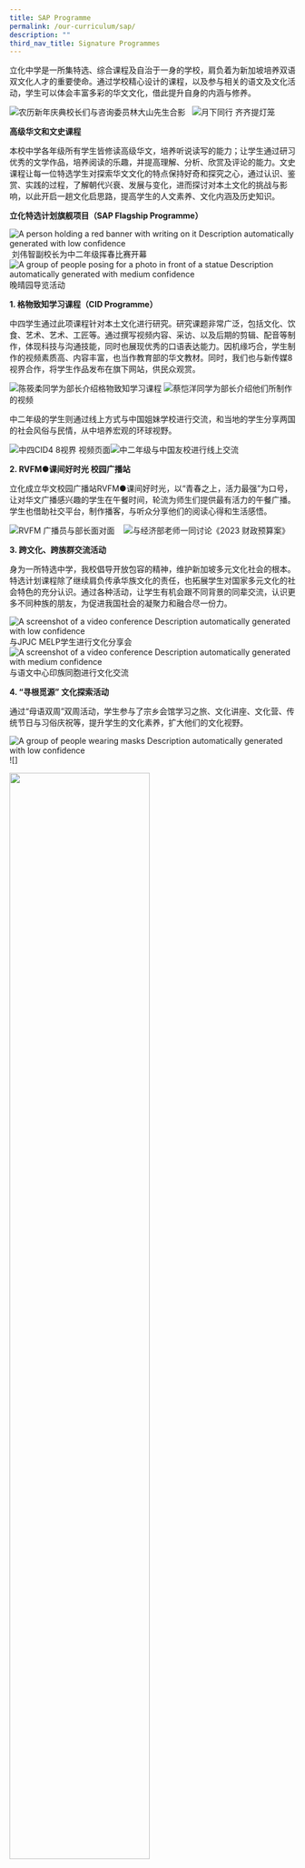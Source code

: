 ```yaml
---
title: SAP Programme
permalink: /our-curriculum/sap/
description: ""
third_nav_title: Signature Programmes
---
```

立化中学是一所集特选、综合课程及自治于一身的学校，肩负着为新加坡培养双语双文化人才的重要使命。通过学校精心设计的课程，以及参与相关的语文及文化活动，学生可以体会丰富多彩的华文文化，借此提升自身的内涵与修养。


![](https://lh4.googleusercontent.com/Gvjk1vxsyPtixubtauqyvM2QPM3KfEHh_JfXvbPNChxjh5awnmI6habCpu0ZVP9WOMDGqKnyUdtONSUF-svDDqx52vITO27By9g29B_CngzpkTp4qL4qTS19mGdQmnr-G_OjkKmGTwh7uByWsgZgdw)农历新年庆典校长们与咨询委员林大山先生合影 &nbsp; ![](https://lh6.googleusercontent.com/DArLnvq0sJYZ7_P9t_JSSrkyxmJmcQljXbevNcOOjA7APTmbM8brV-3Bo95_g_-m3L7K0-nlo7NWNpUf6wGURFOQtCBcbJNOq_gkXBlSRIT7SRVz48tu_BUDHAxiKb31NUQwycJm59vmocCAslo2rg)月下同行 齐齐提灯笼

  

**高级华文和文史课程**

本校中学各年级所有学生皆修读高级华文，培养听说读写的能力；让学生通过研习优秀的文学作品，培养阅读的乐趣，并提高理解、分析、欣赏及评论的能力。文史课程让每一位特选学生对探索华文文化的特点保持好奇和探究之心，通过认识、鉴赏、实践的过程，了解朝代兴衰、发展与变化，进而探讨对本土文化的挑战与影响，以此开启一趟文化启思路，提高学生的人文素养、文化内涵及历史知识。

  

**立化特选计划旗舰项目（SAP Flagship Programme）**

![A person holding a red banner with writing on it
Description automatically generated with low confidence](https://lh4.googleusercontent.com/8_Clxh18Ju9T2QZzS1EuvNzahZlmoNV81cQLmRHrKVfCOuEgFFxWIFDZxLwRiSbjU2T3LLXllgJQz4y1ej4po7Zzzcth4fVuz4uMSK6K3OnWReu4vPOSQxJ4taC6U-x2zikh-TOa6JryOuq-l-IuWA)&nbsp;刘伟智副校长为中二年级挥春比赛开幕 ![A group of people posing for a photo in front of a statue
Description automatically generated with medium confidence](https://lh5.googleusercontent.com/aEesL-AsdMD6BXA30zf87sUs_KeimYxA-r9_vajraRzPT3bbIfncpL6ahPk02-ny__7D1B6fmu3ODU7GG1ukUTj_cN5auFQvjjo3kCMUAXfaYKVaJJbBDqvdE633wgiAXsyq3CH1k1jWTwOHKwqVVw) 晚晴园导览活动

**1\. 格物致知学习课程（CID Programme）**

中四学生通过此项课程针对本土文化进行研究。研究课题非常广泛，包括文化、饮食、艺术、艺术、工匠等。通过撰写视频内容、采访、以及后期的剪辑、配音等制作，体现科技与沟通技能，同时也展现优秀的口语表达能力。因机缘巧合，学生制作的视频素质高、内容丰富，也当作教育部的华文教材。同时，我们也与新传媒8视界合作，将学生作品发布在旗下网站，供民众观赏。

![](https://lh3.googleusercontent.com/gzFSsp17aLfdFSSegyfiSR6eGDOovWCqNhNIzKaDkN2Qq2uajBnrq_Kw5atemecitRufcextgKsRJXj4SarL9_07CIvYxOCHRjF_nEijWI7g8rNLoHTMiZrpGTANpLe2-OtnjwFnThWY7YkMmBr1uA)陈筱柔同学为部长介绍格物致知学习课程  ![](https://lh4.googleusercontent.com/izAJQRqWfhMQSoRpoAUAaNMO1fu-2xdi51QADpHjceY_bCiL47Knnq8QQCZbTk2p6mErVuFkzYsZVdjaPM41llD9l_TaDloAbrtTPVN-SsfPHNY9e3QhI6sxlyjLKysEFsDhiblypNFcCcqgis11_g)蔡恺洋同学为部长介绍他们所制作的视频

  

中二年级的学生则通过线上方式与中国姐妹学校进行交流，和当地的学生分享两国的社会风俗与民情，从中培养宏观的环球视野。

![](https://lh5.googleusercontent.com/yRkoAybUIJrg8YGX96_TrazQnrM20Ez6PWjKxgHnEVkxqgJTIHv-fTN_rkdzOKRo5_oLx7dv8Ix2tvmJPn6wCsBRb-tSFHtnY2rGgIy-agxdeJ1U5HiWR5TLimVhy_cuNYJeupFGFHWQgrnfuekRDA)中四CID4 8视界 视频页面![](https://lh3.googleusercontent.com/tZcZxS2Qgo_OFj--ZsvbeljITQnz2tb-MU0sxSO9EVSZQhC7jdhULRArRnRGV1uvcPhB1rKyPN8ko4D1leV5V9DOwea1967nsUBTZ7kN1O288ZTOEIhhK4bTZQ0OqZXJrDbpZ1w84G7M2X8-Bkpx7A)中二年级与中国友校进行线上交流

**2\. RVFM●课间好时光 校园广播站**

立化成立华文校园广播站RVFM●课间好时光，以“青春之上，活力最强”为口号，让对华文广播感兴趣的学生在午餐时间，轮流为师生们提供最有活力的午餐广播。学生也借助社交平台，制作播客，与听众分享他们的阅读心得和生活感悟。

![](https://lh3.googleusercontent.com/CV4QB2QcIrP-tnq-1vRkwvV9JsXKCRi5pTzpc7jVG7Fy2aBHF6D_N8fOz3dP3weMzHie7nKI4zUqFWS69UpWGrzpQdei-F6r8NIzgpkUdpkSCS6rDSaY2fT-pDp8wri07WqO6_gS89Svkg-YzmO8xQ)RVFM 广播员与部长面对面&nbsp; &nbsp; ![](https://lh4.googleusercontent.com/dhvpw5b3vUM6ZACubcrZHcKpaFIJEkdcKiyvTJA9o6-5MOn4y1o-YpHn3T3JCokUSC6aZltf47UW3gaEyuKO46tlL--LRX7DSoIdfItGipJ4V43PWdgjpFBx3Ha6ZrGrUadQnSORoj_lKBUvsYeDvA)与经济部老师一同讨论《2023 财政预算案》
  

**3\. 跨文化、跨族群交流活动**

身为一所特选中学，我校倡导开放包容的精神，维护新加坡多元文化社会的根本。特选计划课程除了继续肩负传承华族文化的责任，也拓展学生对国家多元文化的社会特色的充分认识。通过各种活动，让学生有机会跟不同背景的同辈交流，认识更多不同种族的朋友，为促进我国社会的凝聚力和融合尽一份力。

![A screenshot of a video conference
Description automatically generated with low confidence](https://lh4.googleusercontent.com/ViBVbjGzsfmtrcOHu8Siwi5m1Qxp9aZg9yB-iE7jPOlPjrxqkyOQpq3Dc0IkExt1C44yvpddthJCEWsMjP0ksmkqA9twa3WHOlDM36rDUsHIGHW1p20G4HtodOLFUnOlzvKZyTONgLwMyIEcO8FUuQ)与JPJC MELP学生进行文化分享会 &nbsp; &nbsp; ![A screenshot of a video conference
Description automatically generated with medium confidence](https://lh6.googleusercontent.com/csCccyCps41IwM7VbyQGLc2rNqGyTefXT_iCS50dpM2VYw-LAhfJrjuXnJ44XG8_pISkwrAvnIhYNt1_c7tJ0Q9u29wZiHOfx_dp18njrDN91jc1Jc1jRvv2c_7VDWtlm8Q5S-ZIyZEQJ_BB4Gy6rg)与语文中心印族同胞进行文化交流


**4\. “寻根觅源” 文化探索活动**

通过“母语双周”双周活动，学生参与了宗乡会馆学习之旅、文化讲座、文化营、传统节日与习俗庆祝等，提升学生的文化素养，扩大他们的文化视野。

![A group of people wearing masks
Description automatically generated with low confidence](https://lh6.googleusercontent.com/oLD05CqOdvMgGnn3D2TxcRc8M0Fghp0uZv5n2jRNPQjY2TmtPNJQgKJA4ZZvDoUxqqCMPVArCd2TqeTxSilm2Cjm4tueqogHc1wOEy03fNGrRWjTmwh9BDdbpX2mtpLBnbitlUAvDyu1f3f0zMGixQ)![]

<img src="https://www.rivervalleyhigh.moe.edu.sg/images/2023/Curriculum/2023-sap13.jpeg" align="left" style="width:70%">
<br clear="left">
学生制作《西游记》棒偶
<br clear="left"><br>

<img src="https://www.rivervalleyhigh.moe.edu.sg/images/2023/Curriculum/2023-sap14.jpeg" align="left" style="width:70%">
<br clear="left">
难忘的晚晴园学习之旅
<br clear="left"><br>


**5\. 双语辩论**

透过有系统的训练，让学生认识辩论，唇枪舌剑而不失风度，同时建立个人自信和一套正确的价值观；让学生从中学习到辩论技巧及逻辑思维策略，培养敏锐的时事触角。

<img src="https://www.rivervalleyhigh.moe.edu.sg/images/2023/Curriculum/2023-sap15.jpeg" align="left" style="width:70%">
<br clear="left">
创贤杯辩论比赛 冠军 (中学组)
<br clear="left"><br>

<img src="https://www.rivervalleyhigh.moe.edu.sg/images/2023/Curriculum/2023-sap16.jpeg" align="left" style="width:70%">
<br clear="left">
创贤杯辩论比赛&nbsp;冠军 (高中组)
<br clear="left"><br>&nbsp; &nbsp; &nbsp; &nbsp; &nbsp; &nbsp; &nbsp; &nbsp; 

**6\. 小作家课程**

通过本地资深作家的指导，旨在培育一群对写作有浓厚兴趣的学生，并借此提高学生的语文表达能力。


**7\. 双文化幼苗计划**

幼苗计划旨在培养学贯中西，通晓双语、具备国际视野的学生，此计划让双语能力优秀的学生参与一系列相关的培训活动，包括文化讲座、学习之旅、时事新闻课题讨论等，通过此平台拓展他们的能力。